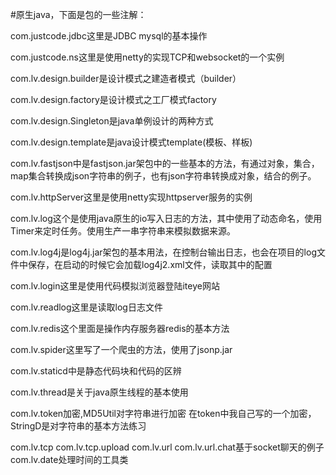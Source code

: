 #原生java，下面是包的一些注解：

com.justcode.jdbc这里是JDBC   mysql的基本操作

com.justcode.ns这里是使用netty的实现TCP和websocket的一个实例

com.lv.design.builder是设计模式之建造者模式（builder）

com.lv.design.factory是设计模式之工厂模式factory

com.lv.design.Singleton是java单例设计的两种方式

com.lv.design.template是java设计模式template(模板、样板)

com.lv.fastjson中是fastjson.jar架包中的一些基本的方法，有通过对象，集合，map集合转换成json字符串的例子，也有json字符串转换成对象，结合的例子。

com.lv.httpServer这里是使用netty实现httpserver服务的实例

com.lv.log这个是使用java原生的io写入日志的方法，其中使用了动态命名，使用Timer来定时任务。使用生产一串字符串来模拟数据来源。

com.lv.log4j是log4j.jar架包的基本用法，在控制台输出日志，也会在项目的log文件中保存，在启动的时候它会加载log4j2.xml文件，读取其中的配置

com.lv.login这里是使用代码模拟浏览器登陆iteye网站

com.lv.readlog这里是读取log日志文件

com.lv.redis这个里面是操作内存服务器redis的基本方法

com.lv.spider这里写了一个爬虫的方法，使用了jsonp.jar

com.lv.staticd中是静态代码块和代码的区辨

com.lv.thread是关于java原生线程的基本使用

com.lv.token加密,MD5Util对字符串进行加密 在token中我自己写的一个加密，StringD是对字符串的基本方法练习

com.lv.tcp
com.lv.tcp.upload
com.lv.url
com.lv.url.chat基于socket聊天的例子
com.lv.date处理时间的工具类
